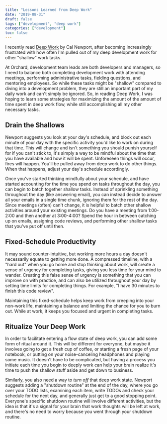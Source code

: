 ```yaml
---
title: "Lessons Learned from Deep Work"
date: "2019-08-31"
draft: false
tags: ["development", "deep work"]
categories: ["development"]
toc: false
---
```


I recently read [Deep Work](http://www.calnewport.com/books/deep-work/) by Cal Newport, after becoming increasingly frustrated with how often I'm pulled out of my deep development work for other "shallow" work tasks.

At Orchard, development team leads are both developers and managers, so I need to balance both completing development work with attending meetings, performing administrative tasks, fielding questions, and mentoring employees. So while these tasks might be "shallow" compared to diving into a development problem, they are still an important part of my daily work and can't simply be ignored. So, in reading Deep Work, I was hoping to learn some strategies for maximizing the amount of the amount of time spent in deep work flow, while still accomplishing all my other necessary tasks.

## Drain the Shallows

Newport suggests you look at your day's schedule, and block out each minute of your day with the specific activity you'd like to work on during that time. This will change and isn't something you should punish yourself for if you can't stick to, it's simply a way to be mindful about the time that you have available and how it will be spent. Unforeseen things will occur, fires will happen. You'll be pulled away from deep work to do other things. When that happens, adjust your day's schedule accordingly.

Once you've started thinking mindfully about your schedule, and have started accounting for the time you spend on tasks throughout the day, you can begin to batch together shallow tasks. Instead of sprinkling something throughout the day (like answering email), you can instead decide to answer all your emails in a single time chunk, ignoring them for the rest of the day. Since meetings (often) can't change, it is helpful to batch other shallow activities around your existing meetings. Do you have a meeting from 1:00-2:00 and then another at 3:00-4:00? Spend the hour in between catching up on emails, assigning code reviews, and performing other shallow tasks that you've put off until then.

## Fixed-Schedule Productivity

It may sound counter-intuitive, but working more hours a day doesn't necessarily equate to getting more done. A compressed timeline, with a "hard out" when you go home and stop thinking about work, will create a sense of urgency for completing tasks, giving you less time for your mind to wander. Creating this false sense of urgency is something that you can improve on with practice, and can also be utilized throughout your day by setting time limits for completing things. For example, "I have 30 minutes to finish this code review".

Maintaining this fixed-schedule helps keep work from creeping into your non-work life, maintaining a balance and limiting the chance for you to burn out. While at work, it keeps you focused and urgent in completing tasks.

## Ritualize Your Deep Work

In order to facilitate entering a flow state of deep work, you can add some form of ritual around it. This will be different for everyone, but maybe it involves going to get a fresh cup of coffee, or starting a fresh page of your notebook, or putting on your noise-canceling headphones and playing some music. It doesn't have to be complicated, but having a process you initiate each time you begin to deeply work can help your brain realize it's time to push the shallow stuff aside and get down to business.

Similarly, you also need a way to _turn off_ that deep work state. Newport suggests adding a "shutdown routine" at the end of the day, where you go over your TODO lists, examining each item, write TODOs and check your schedule for the next day, and generally just get to a good stopping point. Everyone's specific shutdown routine will involve different activities, but the idea is that it's a signal for your brain that work thoughts will be left at work, and there's no need to worry because you went through your shutdown routine.
